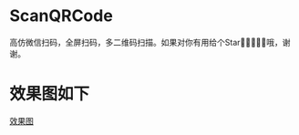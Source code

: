 # ScanQRCode
高仿微信扫码，全屏扫码，多二维码扫描。如果对你有用给个Star🌟🌟🌟🌟🌟哦，谢谢。
# 效果图如下
[效果图](http://code.cocoachina.com/uploads/attachments/20200727/1000559/4f3e2771dc97d4c535b5c80ef2d99413.gif)

